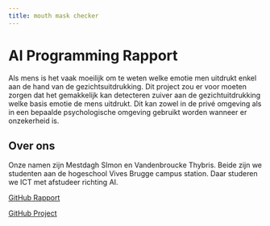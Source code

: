 ```yaml
---
title: mouth mask checker
---
```


# AI Programming Rapport

<!-- Verander de bovenstaande titel naar de titel van je project -->

<!--
    ===========================================
    !!!! LEES DEZE HANDLEIDING GRONDIG EN PAS TOE  !!!!
    ===========================================

    Gebruik dit document als sjabloon voor het verslag. Lees alles grondig door en vul overal aan waar een TODO vermeld staat. Verwijder op het einde alle commentaren waarin een TODO vermeld staat.

    Belangrijk!:
    * Verzorg de stijl van je document. Kijk na of alles correct weergegeven wordt.
    * Let op de markdown stijl bij je antwoorden.
      * Installeer de dependencies met `npm install` en voer de linter uit met `npm run lint`
      * Gebruik de markdownlint extension in VScode en zorg ervoor dat ALLE opmerkingen weggewerkt zijn. (https://marketplace.visualstudio.com/items?itemName=DavidAnson.vscode-markdownlint)
    * Plaats code altijd in een markdown code blok en vermeld de juiste language
    * Gebruik tabellen en afbeeldingen om zaken te verduidelijken. Zorg dat alle afbeeldingen lokaal in de repository staan. Link niet naar afbeeldingen die op het internet staan.
    * Gebruik de VScode plugin Code Spell Checker (https://marketplace.visualstudio.com/items?itemName=streetsidesoftware.code-spell-checker) en de Dutch - Code Spell Checker (https://marketplace.visualstudio.com/items?itemName=streetsidesoftware.code-spell-checker-dutch). Zorg ervoor dat alle aangeduide taalfouten nagekeken zijn.
 -->
> 
> <!-- TODO Plaats hier in abstract in een block quote -->
<!-- Het abstract is een samenvatting van de hele tekst (probleemstelling, doelstelling, resultaat, conclusie) in 150 tot maximum 200 woorden.-->
Als mens is het vaak moeilijk om te weten welke emotie men uitdrukt enkel aan de hand van de gezichtsuitdrukking. Dit project zou er voor
moeten zorgen dat het gemakkelijk kan detecteren zuiver aan de gezichtuitdrukking welke basis emotie de mens uitdrukt. Dit kan zowel
in de privé omgeving als in een bepaalde psychologische omgeving gebruikt worden wanneer er onzekerheid is. 

<!--Om te beginnen:

1. Verander de **name**, **author** en **repository** veldjes in het *package.json* bestand in de root folder van het project.
1. Verander het **repo** veldje in de config.js in de *.vuepress* folder van het project om te verwijzen naar jouw GitHub repository.
1. Lees alle HTML commentaar en volg deze instructies.
1. Verwijder de "om te beginnen" instructies.-->

## Over ons
Onze namen zijn Mestdagh SImon en  Vandenbroucke Thybris. Beide zijn we studenten aan de hogeschool Vives Brugge campus station.
Daar studeren we ICT met afstudeer richting AI.

[GitHub Rapport]()

[GitHub Project]()